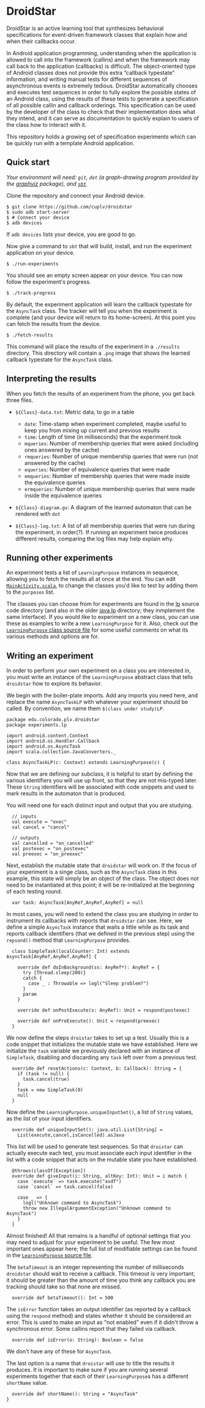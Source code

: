 # DroidStar #

DroidStar is an active learning tool that synthesizes behavioral
specifications for event-driven framework classes that explain how and
when their callbacks occur.

In Android application programming, understanding when the application
is allowed to call into the framework (callins) and when the framework
may call back to the application (callbacks) is difficult. The
object-oriented type of Android classes does not provide this extra
“callback typestate” information, and writing manual tests for
different sequences of asynchronous events is extremely
tedious. DroidStar automatically chooses and executes test sequences
in order to fully explore the possible states of an Android class,
using the results of these tests to generate a specification of all
possible callin and callback orderings. This specification can be used
by the developer of the class to check that their implementation does
what they intend, and it can serve as documentation to quickly explain
to users of the class how to interact with it.

This repository holds a growing set of specification
experiments which can be quickly run with a template Android
application.

## Quick start ##

*Your environment will need: `git`, `dot` (a graph-drawing program
provided by the [graphviz](https://www.graphviz.org/) package), and
[`sbt`](https://www.scala-sbt.org/).*

Clone the repository and connect your Android device.

    $ git clone https://github.com/cuplv/droidstar
    $ sudo adb start-server
    $ # Connect your device
    $ adb devices

If `adb devices` lists your device, you are good to go.

Now give a command to `sbt` that will build, install, and run the
experiment application on your device.

    $ ./run-experiments

You should see an empty screen appear on your device.  You can now
follow the experiment's progress.

    $ ./track-progress

By default, the experiment application will learn the callback
typestate for the `AsyncTask` class.  The tracker will tell you when
the experiment is complete (and your device will return to its
home-screen).  At this point you can fetch the results from the
device.

    $ ./fetch-results
    
This command will place the results of the experiment in a `./results`
directory.  This directory will contain a `.png` image that shows the
learned callback typestate for the `AsyncTask` class.


## Interpreting the results ##

When you fetch the results of an experiment from the phone, you get
back three files.

- `${Class}-data.txt`: Metric data, to go in a table
    - `date`: Time-stamp when experiment completed, maybe useful to
      keep you from mixing up current and previous results
    - `time`: Length of time (in milliseconds) that the experiment
      took
    - `mqueries`: Number of membership queries that were asked
      (including ones answered by the cache)
    - `rmqueries`: Number of unique membership queries that were run
      (not answered by the cache)
    - `equeries`: Number of equivalence queries that were made
    - `emqueries`: Number of membership queries that were made
      inside the equivalence queries
    - `ermqueries`: Number of unique membership queries that were made
      inside the equivalence queries
      
- `${Class}-diagram.gv`: A diagram of the learned automaton that can
  be rendered with `dot`
  
- `${Class}-log.txt`: A list of all membership queries that were run
  during the experiment, in order(?).  If running an experiment twice
  produces different results, comparing the log files may help explain
  why.

## Running other experiments ##

An experiment tests a list of `LearningPurpose` instances in sequence,
allowing you to fetch the results all at once at the end.  You can
edit [`MainActivity.scala`][1], to change the classes you'd like to
test by adding them to the `purposes` list.

The classes you can choose from for experiments are found in the
[lp][2] source code directory (and also in the older [java lp][3]
directory; they inmplement the same interface).  If you would like to
experiment on a new class, you can use these as examples to write a
new `LearningPurpose` for it.  Also, check out the [`LearningPurpose`
class source file][4] for some useful comments on what its various
methods and options are for.


## Writing an experiment ##

In order to perform your own experiment on a class you are interested
in, you must write an instance of the `LearningPurpose` abstract class
that tells `droidstar` how to explore its behavior.

We begin with the boiler-plate imports.  Add any imports you need
here, and replace the name `AsyncTaskLP` with whatever your experiment
should be called.  By convention, we name them `$(class under
study)LP`.

    package edu.colorado.plv.droidstar
    package experiments.lp
    
    import android.content.Context
    import android.os.Handler.Callback
    import android.os.AsyncTask
    import scala.collection.JavaConverters._
    
    class AsyncTaskLP(c: Context) extends LearningPurpose(c) {


Now that we are defining our subclass, it is helpful to start by
defining the various identifiers you will use up front, so that they
are not mis-typed later.  These `String` identifiers will be
associated with code snippets and used to mark results in the
automaton that is produced.

You will need one for each distinct input and output that you are
studying.

      // inputs
      val execute = "exec"
      val cancel = "cancel"

      // outputs
      val cancelled = "on_cancelled"
      val postexec = "on_postexec"
      val preexec = "on_preexec"

    
Next, establish the mutable state that `droidstar` will work on.  If
the focus of your experiment is a singe class, such as the `AsyncTask`
class in this example, this state will simply be an object of the
class.  The object does not need to be instantiated at this point; it
will be re-initialized at the beginning of each testing round.

      var task: AsyncTask[AnyRef,AnyRef,AnyRef] = null


In most cases, you will need to extend the class you are studying in
order to instrument its callbacks with reports that `droidstar` can
see.  Here, we define a simple `AsyncTask` instance that waits a
little while as its task and reports callback identifiers (that we
defined in the previous step) using the `repsond()` method that
`LearningPurpose` provides.

      class SimpleTask(localCounter: Int) extends AsyncTask[AnyRef,AnyRef,AnyRef] {
    
        override def doInBackground(ss: AnyRef*): AnyRef = {
          try {Thread.sleep(200)}
          catch {
            case _ : Throwable => logl("Sleep problem?")
          }
          param
        }

        override def onPostExecute(s: AnyRef): Unit = respond(postexec)

        override def onPreExecute(): Unit = respond(preexec)
      }


We now define the steps `droistar` takes to set up a test.  Usually
this is a code snippet that initializes the mutable state we have
established.  Here we initialize the `task` variable we previously
declared with an instance of `SimpleTask`, disabling and discarding
any `task` left over from a previous test.

      override def resetActions(c: Context, b: Callback): String = {
        if (task != null) {
          task.cancel(true)
        }
        task = new SimpleTask(0)
        null
      }


Now define the `LearningPurpose.uniqueInputSet()`, a list of `String`
values, as the list of your input identifiers.
    
      override def uniqueInputSet(): java.util.List[String] =
        List(execute,cancel,isCancelled).asJava


This list will be used to generate test sequences.  So that `droistar`
can actually execute each test, you must associate each input
identifier in the list with a code snippet that acts on the mutable
state you have established.

      @throws(classOf[Exception])
      override def giveInput(i: String, altKey: Int): Unit = i match {
        case `execute` => task.execute("asdf")
        case `cancel` => task.cancel(false)
    
        case _ => {
          logl("Unknown command to AsyncTask")
          throw new IllegalArgumentException("Unknown command to AsyncTask")
        }
      }


Almost finished!  All that remains is a handful of optional settings
that you may need to adjust for your experiment to be useful.  The
few most important ones appear here; the full list of modifiable
settings can be found in the [`LearningPurpose` source file][4].

The `betaTimeout` is an integer representing the number of
milliseconds `droidstar` should wait to receive a callback.  This
timeout is very important; it should be greater than the amount of
time you think any callback you are tracking should take so that none
are missed.

      override def betaTimeout(): Int = 500


The `isError` function takes an output identifier (as reported by a
callback using the `respond` method) and states whether it should be
considered an error.  This is used to make an input as "not enabled"
even if it didn't throw a synchronous error.  Some callins report that
they failed via callback.

      override def isError(o: String): Boolean = false
    
We don't have any of these for `AsyncTask`.


The last option is a name that `droistar` will use to title the
results it produces.  It is important to make sure if you are running
several experiments together that each of their `LearningPurpose`s has
a different `shortName` value.

      override def shortName(): String = "AsyncTask"
    }


[1]: driver-app/src/main/scala/edu/colorado/plv/droidstar/experiments/MainActivity.scala
[2]: driver-app/src/main/scala/edu/colorado/plv/droidstar/experiments/lp
[3]: driver-app/src/main/java/edu/colorado/plv/droidstar/experiments/lp
[4]: lib/src/main/java/edu/colorado/plv/droidstar/LearningPurpose.java
